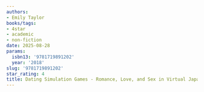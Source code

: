 ```yaml
---
authors:
- Emily Taylor
books/tags:
- 4star
- academic
- non-fiction
date: 2025-08-28
params:
  isbn13: '9781719891202'
  year: '2018'
slug: '9781719891202'
star_rating: 4
title: Dating Simulation Games - Romance, Love, and Sex in Virtual Japan
---
```


<!--more-->